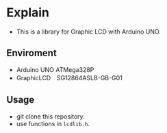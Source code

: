 # Explain
- This is a library for Graphic LCD with Arduino UNO.

## Enviroment
- Arduino UNO ATMega328P
- GraphicLCD　SG12864ASLB-GB-G01

## Usage
- git clone this repository.   
- use functions in `lcdlib.h`.
